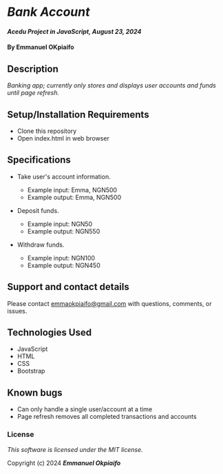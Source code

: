 # _Bank Account_

#### _Acedu Project in JavaScript, August 23, 2024_

#### By Emmanuel OKpiaifo

## Description

_Banking app; currently only stores and displays user accounts and funds until page refresh._

## Setup/Installation Requirements

* Clone this repository
* Open index.html in web browser

## Specifications

* Take user's account information.
  * Example input: Emma, NGN500
  * Example output: Emma, NGN500

* Deposit funds.
  * Example input: NGN50
  * Example output: NGN550

* Withdraw funds.
  * Example input: NGN100
  * Example output: NGN450

## Support and contact details

Please contact emmaokpiaifo@gmail.com with questions, comments, or issues.

## Technologies Used

* JavaScript
* HTML
* CSS
* Bootstrap

## Known bugs
* Can only handle a single user/account at a time
* Page refresh removes all completed transactions and accounts

### License

*This software is licensed under the MIT license.*

Copyright (c) 2024 **_Emmanuel Okpiaifo_**